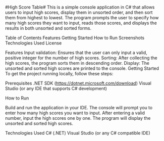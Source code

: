 #High Score Table#
This is a simple console application in C# that allows users to input high scores, display them in unsorted order, and then sort them from highest to lowest. The program prompts the user to specify how many high scores they want to input, reads those scores, and displays the results in both unsorted and sorted forms.

Table of Contents
Features
Getting Started
How to Run
Screenshots
Technologies Used
License

Features
Input validation: Ensures that the user can only input a valid, positive integer for the number of high scores.
Sorting: After collecting the high scores, the program sorts them in descending order.
Display: The unsorted and sorted high scores are printed to the console.
Getting Started
To get the project running locally, follow these steps:

Prerequisites
.NET SDK (https://dotnet.microsoft.com/download)
Visual Studio (or any IDE that supports C# development)

How to Run

Build and run the application in your IDE.
The console will prompt you to enter how many high scores you want to input.
After entering a valid number, input the high scores one by one.
The program will display the unsorted and sorted high scores.


Technologies Used
C# (.NET)
Visual Studio (or any C# compatible IDE)
